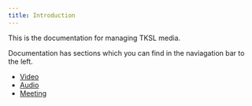 ```yaml
---
title: Introduction
---
```


This is the documentation for managing TKSL media.

Documentation has sections which you can find in the naviagation bar to the left.

- [Video](video-prep)
- [Audio](audio-share)
- [Meeting](zoom-meet)
